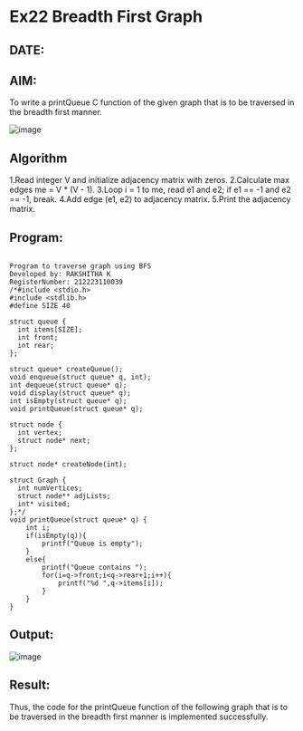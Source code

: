 # Ex22 Breadth First Graph
## DATE:
## AIM:
To write a printQueue C function of the given graph that is to be traversed in the breadth first manner.

![image](https://github.com/user-attachments/assets/f483f48c-6af0-4027-a993-01c108a50933)


## Algorithm
1.Read integer V and initialize adjacency matrix with zeros.
2.Calculate max edges me = V * (V - 1).
3.Loop i = 1 to me, read e1 and e2; if e1 == -1 and e2 == -1, break.
4.Add edge (e1, e2) to adjacency matrix.
5.Print the adjacency matrix. 

## Program:
~~~

Program to traverse graph using BFS
Developed by: RAKSHITHA K
RegisterNumber: 212223110039
/*#include <stdio.h>
#include <stdlib.h>
#define SIZE 40
 
struct queue {
  int items[SIZE];
  int front;
  int rear;
};
 
struct queue* createQueue();
void enqueue(struct queue* q, int);
int dequeue(struct queue* q);
void display(struct queue* q);
int isEmpty(struct queue* q);
void printQueue(struct queue* q);
 
struct node {
  int vertex;
  struct node* next;
};
 
struct node* createNode(int);
 
struct Graph {
  int numVertices;
  struct node** adjLists;
  int* visited;
};*/
void printQueue(struct queue* q) {
    int i;
    if(isEmpty(q)){
        printf("Queue is empty");
    }
    else{
        printf("Queue contains ");
        for(i=q->front;i<q->rear+1;i++){
            printf("%d ",q->items[i]);
        }
    }
}

~~~

## Output:
![image](https://github.com/user-attachments/assets/f31048d2-3aa0-492d-86e9-94dc126dbc6e)

## Result:
Thus, the code for the printQueue function of the following graph that is to be traversed in the breadth first manner is implemented successfully.
